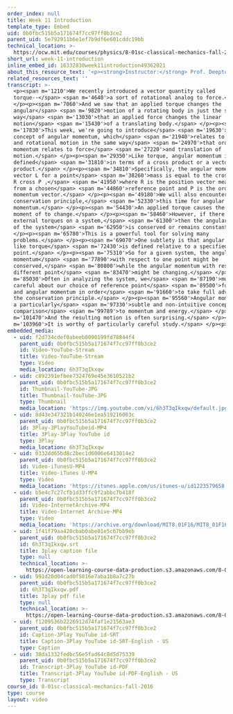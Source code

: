 ```yaml
---
order_index: null
title: Week 11 Introduction
template_type: Embed
uid: 0b0fbc515b5a171674f7cc97ff0b3ce2
parent_uid: 5e792911b6e1ef7b9df6e601cddc19bb
technical_location: >-
  https://ocw.mit.edu/courses/physics/8-01sc-classical-mechanics-fall-2016/week-11-angular-momentum/week-11-introduction/week-11-introduction
short_url: week-11-introduction
inline_embed_id: 16332830week11introduction49362021
about_this_resource_text: '<p><strong>Instructor:</strong> Prof. Deepto Chakrabarty</p>'
related_resources_text: ''
transcript: >-
  <p><span m='1210'>We recently introduced a vector quantity called
  torque--</span> <span m='4640'>a sort of rotational analog to force.</span>
  </p><p><span m='7060'>And we saw that an applied torque changes the
  angular</span> <span m='9820'>motion of a rotating body in just the same
  way</span> <span m='13030'>that an applied force changes the linear
  motion</span> <span m='15430'>of a translating body.</span> </p><p><span
  m='17830'>This week, we're going to introduce</span> <span m='19630'>the
  concept of angular momentum, which</span> <span m='21940'>relates to torque
  and rotational motion in the same way</span> <span m='24970'>that ordinary
  momentum relates to force</span> <span m='27220'>and translation of
  motion.</span> </p><p><span m='29350'>Like torque, angular momentum is
  defined</span> <span m='31810'>in terms of a cross product or a vector
  product.</span> </p><p><span m='34810'>Specifically, the angular momentum
  vector L for a point</span> <span m='38260'>mass is equal to the cross product
  R cross P ,</span> <span m='41950'>where R is the position vector measured
  from a chosen</span> <span m='44860'>reference point and P is the ordinary
  momentum vector.</span> </p><p><span m='49180'>We will also encounter a third
  conservation principle,</span> <span m='52330'>this time for angular
  momentum.</span> </p><p><span m='54430'>An applied torque causes the angle the
  moment of to change.</span> </p><p><span m='58460'>However, if there are no
  external torques on a system,</span> <span m='61300'>then the angular momentum
  of the system</span> <span m='62950'>is conserved or remains constant.</span>
  </p><p><span m='65780'>This is a powerful tool for solving many
  problems.</span> </p><p><span m='69070'>One subtlety is that angular momentum
  like torque</span> <span m='72430'>is defined relative to a specified
  point.</span> </p><p><span m='75310'>So for a given system, the angular
  momentum</span> <span m='77890'>with respect to one point might be
  conserved,</span> <span m='80800'>while the angular momentum with respect to a
  different point</span> <span m='83470'>might be changing.</span> </p><p><span
  m='85030'>Often in analyzing the system, we</span> <span m='87190'>must be
  careful about our choice of reference point</span> <span m='89500'>for torques
  and angular momentum in order</span> <span m='91660'>to take full advantage of
  the conservation principle.</span> </p><p><span m='95560'>Angular momentum is
  a particularly</span> <span m='97330'>subtle and non-intuitive concept in
  comparison</span> <span m='99789'>to momentum and energy.</span> </p><p><span
  m='101470'>And the resulting motion is often surprising.</span> </p><p><span
  m='103960'>It is worthy of particularly careful study.</span> </p><p></p>
embedded_media:
  - uid: f2d734cdef0abeeb0090199fd78844f4
    parent_uid: 0b0fbc515b5a171674f7cc97ff0b3ce2
    id: Video-YouTube-Stream
    title: Video-YouTube-Stream
    type: Video
    media_location: 6h3T3qIkxqw
  - uid: c892391efbee7324769e45e3610521b2
    parent_uid: 0b0fbc515b5a171674f7cc97ff0b3ce2
    id: Thumbnail-YouTube-JPG
    title: Thumbnail-YouTube-JPG
    type: Thumbnail
    media_location: 'https://img.youtube.com/vi/6h3T3qIkxqw/default.jpg'
  - uid: 8d43e347321b140246e1ea519216083c
    parent_uid: 0b0fbc515b5a171674f7cc97ff0b3ce2
    id: 3Play-3PlayYouTubeid-MP4
    title: 3Play-3Play YouTube id
    type: 3Play
    media_location: 6h3T3qIkxqw
  - uid: 0332dd65bd8c2bec1d6006e6413014e2
    parent_uid: 0b0fbc515b5a171674f7cc97ff0b3ce2
    id: Video-iTunesU-MP4
    title: Video-iTunes U-MP4
    type: Video
    media_location: 'https://itunes.apple.com/us/itunes-u/id1223579658'
  - uid: b5e4c7c27cfb1d33ffc9f2abbc7b418f
    parent_uid: 0b0fbc515b5a171674f7cc97ff0b3ce2
    id: Video-InternetArchive-MP4
    title: Video-Internet Archive-MP4
    type: Video
    media_location: 'https://archive.org/download/MIT8.01F16/MIT8_01F16_W11Intro_360p.mp4'
  - uid: 1f41f79aa420cbab0abe01e5c67bb9eb
    parent_uid: 0b0fbc515b5a171674f7cc97ff0b3ce2
    id: 6h3T3qIkxqw.srt
    title: 3play caption file
    type: null
    technical_location: >-
      https://open-learning-course-data-production.s3.amazonaws.com/8-01sc-classical-mechanics-fall-2016/1f41f79aa420cbab0abe01e5c67bb9eb_6h3T3qIkxqw.srt
  - uid: 991d20d04cad0f5816e7aba1b8a7c27b
    parent_uid: 0b0fbc515b5a171674f7cc97ff0b3ce2
    id: 6h3T3qIkxqw.pdf
    title: 3play pdf file
    type: null
    technical_location: >-
      https://open-learning-course-data-production.s3.amazonaws.com/8-01sc-classical-mechanics-fall-2016/991d20d04cad0f5816e7aba1b8a7c27b_6h3T3qIkxqw.pdf
  - uid: f1209536b2226912d74faf1e21563ae3
    parent_uid: 0b0fbc515b5a171674f7cc97ff0b3ce2
    id: Caption-3Play YouTube id-SRT
    title: Caption-3Play YouTube id-SRT-English - US
    type: Caption
  - uid: 38da1332fedbc56e5fad64c8d5d75339
    parent_uid: 0b0fbc515b5a171674f7cc97ff0b3ce2
    id: Transcript-3Play YouTube id-PDF
    title: Transcript-3Play YouTube id-PDF-English - US
    type: Transcript
course_id: 8-01sc-classical-mechanics-fall-2016
type: course
layout: video
---
```

